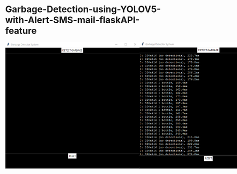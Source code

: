 # Garbage-Detection-using-YOLOV5-with-Alert-SMS-mail-flaskAPI-feature
<div style="display: flex; height: 100vh; align="center"">
  <img src="img/1.png" alt="Description of the image" width="500" height="400">
  <img src="img/2.png" alt="Description of the image" width="500" height="400">
</div>
<div align="center">
  <img src="img/3.png" alt="Flask Api Hosting">
  <img src="img/4.png" >
  <img src="img/5.png" >
  <img src="img/6.png" >
</div>

<div style="display: flex; height: 100vh; align="center"">
  <img src="img/7 (1).jpg" alt="Description of the image" width="350" height="290">
  <img src="img/7 (1).png" alt="Description of the image" width="350" height="290">
  <img src="img/7 (2).png" alt="Description of the image" width="350" height="290">
</div>
<div align="center">
  <img src="img/7 (3).png" > 
</div>


